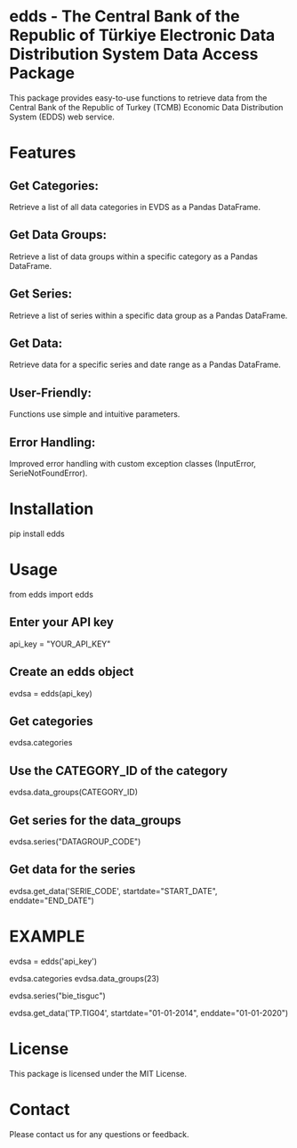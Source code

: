 # edds - The Central Bank of the Republic of Türkiye Electronic Data Distribution System Data Access Package

This package provides easy-to-use functions to retrieve data from the Central Bank of the Republic of Turkey (TCMB) Economic Data Distribution System (EDDS) web service.

# Features

## Get Categories:

Retrieve a list of all data categories in EVDS as a Pandas DataFrame.

## Get Data Groups:

Retrieve a list of data groups within a specific category as a Pandas DataFrame.

## Get Series:

Retrieve a list of series within a specific data group as a Pandas DataFrame.

## Get Data:

Retrieve data for a specific series and date range as a Pandas DataFrame.

## User-Friendly:

Functions use simple and intuitive parameters.

## Error Handling:

Improved error handling with custom exception classes (InputError, SerieNotFoundError).

# Installation

pip install edds

# Usage

from edds import edds

## Enter your API key

api_key = "YOUR_API_KEY"

## Create an edds object

evdsa = edds(api_key)

## Get categories

evdsa.categories

## Use the CATEGORY_ID of the category

evdsa.data_groups(CATEGORY_ID)

## Get series for the data_groups

evdsa.series("DATAGROUP_CODE")

## Get data for the series

evdsa.get_data('SERIE_CODE', startdate="START_DATE", enddate="END_DATE")

# EXAMPLE

evdsa = edds('api_key')

evdsa.categories evdsa.data_groups(23)

evdsa.series("bie_tisguc")

evdsa.get_data('TP.TIG04', startdate="01-01-2014", enddate="01-01-2020")

# License

This package is licensed under the MIT License.

# Contact

Please contact us for any questions or feedback.
